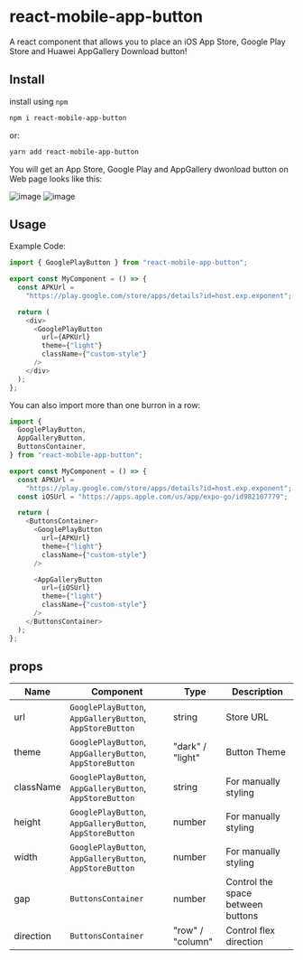 # react-mobile-app-button

A react component that allows you to place an iOS App Store, Google Play Store and Huawei AppGallery Download button!

## Install

install using `npm` 

```bash
npm i react-mobile-app-button
```
or:

```bash
yarn add react-mobile-app-button
```

You will get an App Store, Google Play and AppGallery dwonload button on Web page looks like this:

![image](https://user-images.githubusercontent.com/58111243/226064773-ee6d7ce3-e3cf-4a37-95d6-5e6db6c916c3.png)
![image](https://user-images.githubusercontent.com/58111243/226064822-65a6cf71-32fe-4298-b4ca-6f624f82dddf.png)


## Usage

Example Code:

```js
import { GooglePlayButton } from "react-mobile-app-button";

export const MyComponent = () => {
  const APKUrl =
    "https://play.google.com/store/apps/details?id=host.exp.exponent";

  return (
    <div>
      <GooglePlayButton
        url={APKUrl}
        theme={"light"}
        className={"custom-style"}
      />
    </div>
  );
};
```

You can also import more than one burron in a row:

```js
import {
  GooglePlayButton,
  AppGalleryButton,
  ButtonsContainer,
} from "react-mobile-app-button";

export const MyComponent = () => {
  const APKUrl =
    "https://play.google.com/store/apps/details?id=host.exp.exponent";
  const iOSUrl = "https://apps.apple.com/us/app/expo-go/id982107779";

  return (
    <ButtonsContainer>
      <GooglePlayButton
        url={APKUrl}
        theme={"light"}
        className={"custom-style"}
      />

      <AppGalleryButton
        url={iOSUrl}
        theme={"light"}
        className={"custom-style"}
      />
    </ButtonsContainer>
  );
};
```
## props

| Name  | Component | Type | Description
| ------------- | ------------- | ------------- | ------------- |
| url | `GooglePlayButton`, `AppGalleryButton`, `AppStoreButton` | string | Store URL  |
| theme  | `GooglePlayButton`, `AppGalleryButton`, `AppStoreButton`  | "dark" / "light"  | Button Theme |
| className | `GooglePlayButton`, `AppGalleryButton`, `AppStoreButton` | string |  For manually styling |
| height | `GooglePlayButton`, `AppGalleryButton`, `AppStoreButton` | number |  For manually styling |
| width | `GooglePlayButton`, `AppGalleryButton`, `AppStoreButton` | number |  For manually styling |
| gap | `ButtonsContainer` | number |  Control the space between buttons |
| direction | `ButtonsContainer` | "row" / "column" |  Control flex direction |




